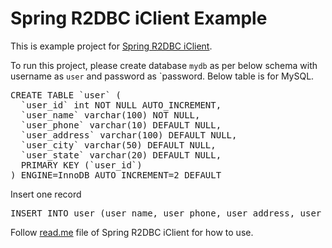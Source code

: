 # Spring R2DBC iClient Example

This is example project for [Spring R2DBC iClient](https://github.com/bhautik008/spring-r2dbc-iclient).

To run this project, please create database `mydb` as per below schema with username as `user` and password as `password. Below table is for MySQL.
<pre>
CREATE TABLE `user` (
  `user_id` int NOT NULL AUTO_INCREMENT,
  `user_name` varchar(100) NOT NULL,
  `user_phone` varchar(10) DEFAULT NULL,
  `user_address` varchar(100) DEFAULT NULL,
  `user_city` varchar(50) DEFAULT NULL,
  `user_state` varchar(20) DEFAULT NULL,
  PRIMARY KEY (`user_id`)
) ENGINE=InnoDB AUTO_INCREMENT=2 DEFAULT 
</pre>

Insert one record
<pre>
INSERT INTO user (user_name, user_phone, user_address, user_city, user_state) values ('John Dao', '1234567890', '123 Street', 'TestCity', 'TestState');
</pre>

Follow [read.me](https://github.com/bhautik008/spring-r2dbc-iclient/blob/master/README.md) file of Spring R2DBC iClient for how to use.

